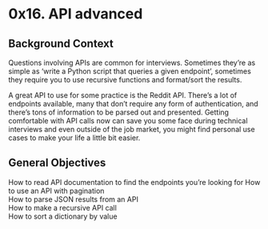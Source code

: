 0x16. API advanced
===

Background Context
---
Questions involving APIs are common for interviews. Sometimes they’re as simple as ‘write a Python script that queries a given endpoint’, sometimes they require you to use recursive functions and format/sort the results.  

A great API to use for some practice is the Reddit API. There’s a lot of endpoints available, many that don’t require any form of authentication, and there’s tons of information to be parsed out and presented. Getting comfortable with API calls now can save you some face during technical interviews and even outside of the job market, you might find personal use cases to make your life a little bit easier.  

General Objectives
-----------
How to read API documentation to find the endpoints you’re looking for
How to use an API with pagination  
How to parse JSON results from an API  
How to make a recursive API call  
How to sort a dictionary by value  
